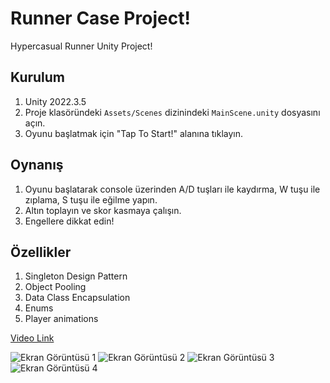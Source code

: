 # Runner Case Project!

Hypercasual Runner Unity Project!

## Kurulum
1. Unity 2022.3.5 
2. Proje klasöründeki `Assets/Scenes` dizinindeki `MainScene.unity` dosyasını açın.
3. Oyunu başlatmak için "Tap To Start!" alanına tıklayın.

## Oynanış
1. Oyunu başlatarak console üzerinden A/D tuşları ile kaydırma, W tuşu ile zıplama, S tuşu ile eğilme yapın.
2. Altın toplayın ve skor kasmaya çalışın.
3. Engellere dikkat edin!

## Özellikler
1. Singleton Design Pattern
2. Object Pooling
3. Data Class Encapsulation
4. Enums
5. Player animations

[Video Link](https://www.youtube.com/watch?v=uXvxQqHIdKY)

![Ekran Görüntüsü 1](https://github.com/bbatus/RunnerCase/blob/master/Images/1.png)
![Ekran Görüntüsü 2](https://github.com/bbatus/RunnerCase/blob/master/Images/2.png)
![Ekran Görüntüsü 3](https://github.com/bbatus/RunnerCase/blob/master/Images/3.png)
![Ekran Görüntüsü 4](https://github.com/bbatus/RunnerCase/blob/master/Images/4.png)






